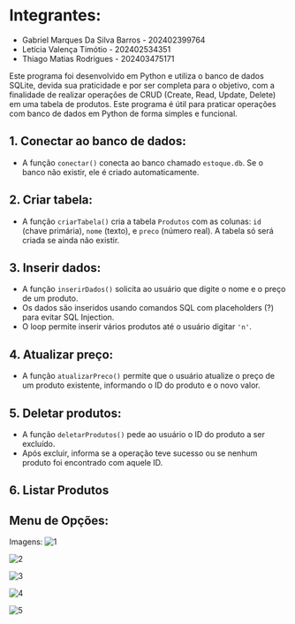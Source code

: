 # Integrantes:

* Gabriel Marques Da Silva Barros - 202402399764
* Letícia Valença Timótio - 202402534351
* Thiago Matias Rodrigues - 202403475171

Este programa foi desenvolvido em Python e utiliza o banco de dados SQLite, devida sua praticidade e por ser completa para o objetivo, com a finalidade de realizar operações de CRUD (Create, Read, Update, Delete) em uma tabela de produtos. Este programa é útil para praticar operações com banco de dados em Python de forma simples e funcional.

## 1. Conectar ao banco de dados:

* A função `conectar()` conecta ao banco chamado `estoque.db`. Se o banco não existir, ele é criado automaticamente.

## 2. Criar tabela:

* A função `criarTabela()` cria a tabela `Produtos` com as colunas: `id` (chave primária), `nome` (texto), e `preco` (número real). A tabela só será criada se ainda não existir.

## 3. Inserir dados:

* A função `inserirDados()` solicita ao usuário que digite o nome e o preço de um produto.
* Os dados são inseridos usando comandos SQL com placeholders (?) para evitar SQL Injection.
* O loop permite inserir vários produtos até o usuário digitar `'n'`.

## 4. Atualizar preço:

* A função `atualizarPreco()` permite que o usuário atualize o preço de um produto existente, informando o ID do produto e o novo valor.

## 5. Deletar produtos:

* A função `deletarProdutos()` pede ao usuário o ID do produto a ser excluído.
* Após excluir, informa se a operação teve sucesso ou se nenhum produto foi encontrado com aquele ID.

## 6. Listar Produtos

## Menu de Opções:

Imagens:
![1](https://github.com/user-attachments/assets/320f5d0a-408e-4fdd-9b85-ab5865efe2b0)

![2](https://github.com/user-attachments/assets/c890dedf-95e9-44f1-ac61-67f8de3107a9)

![3](https://github.com/user-attachments/assets/dd00fe89-00cf-4b7e-918c-aba88346b019)

![4](https://github.com/user-attachments/assets/ac310b90-6d82-44e7-a778-1dc65ff8c0cb)

![5](https://github.com/user-attachments/assets/65b2275b-b7dd-49d5-9ee6-7cbccf06c9e3)
